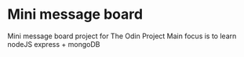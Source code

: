 # Mini message board

Mini message board project for The Odin Project
Main focus is to learn nodeJS express + mongoDB
